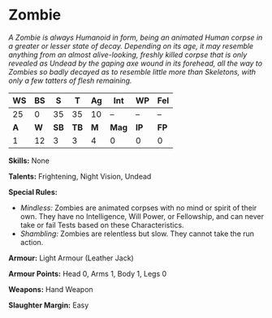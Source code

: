 # Zombie

_A Zombie is always Humanoid in form, being an animated
Human corpse in a greater or lesser state of decay.
Depending on its age, it may resemble anything from
an almost alive-looking, freshly killed corpse that is only
revealed as Undead by the gaping axe wound in its forehead,
all the way to Zombies so badly decayed as to resemble
little more than Skeletons, with only a few tatters of flesh
remaining._

|**WS**|**BS**|**S**|**T**|**Ag**|**Int**|**WP**|**Fel**|
|--|--|-|-|--|---|--|---|
|25|0|35|35|10|–|–|–|
|**A**|**W**|**SB**|**TB**|**M**|**Mag**|**IP**|**FP**|
|1|12|3|3|4|0|0|0|

**Skills:** None

**Talents:** Frightening, Night Vision, Undead

**Special Rules:**
* _Mindless:_ Zombies are animated corpses with
no mind or spirit of their own. They have no
Intelligence, Will Power, or Fellowship, and can
never take or fail Tests based on these Characteristics.
* _Shambling:_ Zombies are relentless but slow. They
cannot take the run action.

**Armour:** Light Armour (Leather Jack)

**Armour Points:** Head 0, Arms 1, Body 1, Legs 0

**Weapons:** Hand Weapon

**Slaughter Margin:** Easy
